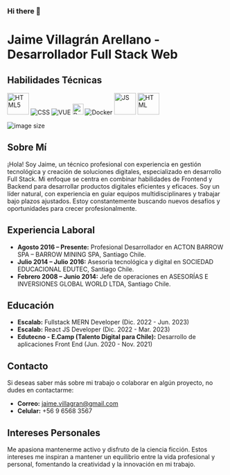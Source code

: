 ### Hi there 👋
# Jaime Villagrán Arellano - Desarrollador Full Stack Web

## Habilidades Técnicas

<p>
   <img src="https://github.com/jaimeVillagran/jaimeVillagran/assets/87080231/281dca27-4c41-447a-976d-0658067a8870" alt="HTML5" width="50"/>
   <img src="https://github.com/jaimeVillagran/jaimeVillagran/assets/87080231/fe01606c-6b16-4763-b102-23c804d7a0a0" alt="CSS" with="50"/>
   <img src="https://github.com/jaimeVillagran/jaimeVillagran/assets/87080231/3449045a-99b9-4d6d-b547-bffad288996b" alt="VUE" with="50"/>
   <img src="https://github.com/jaimeVillagran/jaimeVillagran/assets/87080231/6197f6fa-10f7-4e9c-aba4-cf34230a5915" alt="React" width="25"/>
   <img src="https://github.com/jaimeVillagran/jaimeVillagran/assets/87080231/ede8e195-01d8-4fb3-ade6-833f33a9692b" alt="Docker" with="25"/>
   <img src="https://github.com/jaimeVillagran/jaimeVillagran/assets/87080231/0cd6d5c0-147e-40dd-8979-1308556acec2" alt="JS" width="50"/>
   <img src="https://github.com/jaimeVillagran/jaimeVillagran/assets/87080231/411bb714-796f-41be-8370-4211491d148a" alt="HTML" width="50"/>
</p>

![image size]()

## Sobre Mí
¡Hola! Soy Jaime, un técnico profesional con experiencia en gestión tecnológica y creación de soluciones digitales, especializado en desarrollo Full Stack. Mi enfoque se centra en combinar habilidades de Frontend y Backend para desarrollar productos digitales eficientes y eficaces. Soy un líder natural, con experiencia en guiar equipos multidisciplinares y trabajar bajo plazos ajustados. Estoy constantemente buscando nuevos desafíos y oportunidades para crecer profesionalmente.

## Experiencia Laboral
- **Agosto 2016 – Presente:** Profesional Desarrollador en ACTON BARROW SPA – BARROW MINING SPA, Santiago Chile.
- **Julio 2014 – Julio 2016:** Asesoría tecnológica y digital en SOCIEDAD EDUCACIONAL EDUTEC, Santiago Chile.
- **Febrero 2008 – Junio 2014:** Jefe de operaciones en ASESORÍAS E INVERSIONES GLOBAL WORLD LTDA, Santiago Chile.
## Educación
- **Escalab:** Fullstack MERN Developer (Dic. 2022 - Jun. 2023)
- **Escalab:** React JS Developer (Dic. 2022 - Mar. 2023)
- **Edutecno - E.Camp (Talento Digital para Chile):** Desarrollo de aplicaciones Front End (Jun. 2020 - Nov. 2021)

## Contacto
Si deseas saber más sobre mi trabajo o colaborar en algún proyecto, no dudes en contactarme:
- **Correo:** [jaime.villagran@gmail.com](mailto:jaime.villagran@gmail.com)
- **Celular:** +56 9 6568 3567

## Intereses Personales
Me apasiona mantenerme activo y disfruto de la ciencia ficción. Estos intereses me inspiran a mantener un equilibrio entre la vida profesional y personal, fomentando la creatividad y la innovación en mi trabajo.

<!--
**jaimeVillagran/jaimeVillagran** is a ✨ _special_ ✨ repository because its `README.md` (this file) appears on your GitHub profile.

Here are some ideas to get you started:

- 🔭 I’m currently working on ...
- 🌱 I’m currently learning ...
- 👯 I’m looking to collaborate on ...
- 🤔 I’m looking for help with ...
- 💬 Ask me about ...
- 📫 How to reach me: ...
- 😄 Pronouns: ...
- ⚡ Fun fact: ...
-->
